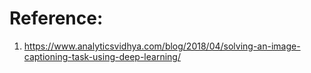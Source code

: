 


# Reference:

1. https://www.analyticsvidhya.com/blog/2018/04/solving-an-image-captioning-task-using-deep-learning/

